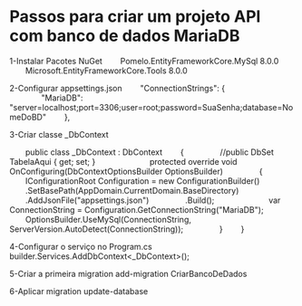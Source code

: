 # Passos para criar um projeto API com banco de dados MariaDB
 
1-Instalar Pacotes NuGet
  Pomelo.EntityFrameworkCore.MySql 8.0.0
  Microsoft.EntityFrameworkCore.Tools 8.0.0
 
2-Configurar appsettings.json
  "ConnectionStrings": {
        "MariaDB": "server=localhost;port=3306;user=root;password=SuaSenha;database=NomeDoBD"
    },
 
3-Criar classe _DbContext
 
  public class _DbContext : DbContext
  {
        //public DbSet<TabelaAqui> TabelaAqui { get; set; }
  
        protected override void OnConfiguring(DbContextOptionsBuilder OptionsBuilder)
        {
            IConfigurationRoot Configuration = new ConfigurationBuilder()
               .SetBasePath(AppDomain.CurrentDomain.BaseDirectory)
               .AddJsonFile("appsettings.json")
            .Build();
  
            var ConnectionString = Configuration.GetConnectionString("MariaDB");
            OptionsBuilder.UseMySql(ConnectionString, ServerVersion.AutoDetect(ConnectionString));
        }
  }
 
 
4-Configurar o serviço no Program.cs
builder.Services.AddDbContext<_DbContext>();
 
5-Criar a primeira migration
add-migration CriarBancoDeDados
 
6-Aplicar migration
update-database